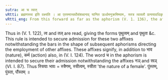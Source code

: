 ```yaml
---
sutra: आ च त्वात्
vRtti: ब्रह्मणस्त्व इति वक्ष्यति । आ एतस्मात्त्वर्थेसंशब्दनाद् यानित ऊर्ध्वमनुक्रमिष्याम, स्तत्र त्वतलौ प्रत्ययावधिकृतौ वेदितव्यौ ॥
vRtti_eng: From this forward as far as the aphorism (V. 1. 136), the affixes त्व and तल् bear rule.
---
```

Thus in (V. 1. 122), त्व and तल् are read, giving the forms पृथुत्वम् and पृथुता &c. This rule is intended to secure admission for these two affixes notwithstanding the bars in the shape of subsequent aphorisms directing the employment of other affixes. These affixes signify, in addition to भाव (nature), कर्म (action) also, in (V. I. 124). The word च in the aphorism is intended to secure their admission notwithstanding the affixes नञ् and स्रञ् (VI. I. 87). Thus स्त्रियाः भावः = स्त्रैणम्, स्त्रीत्वम्, स्त्रीता 'the nature of a female'. पुंस्तम्, पुंस्ता, पौंस्तम् ॥
